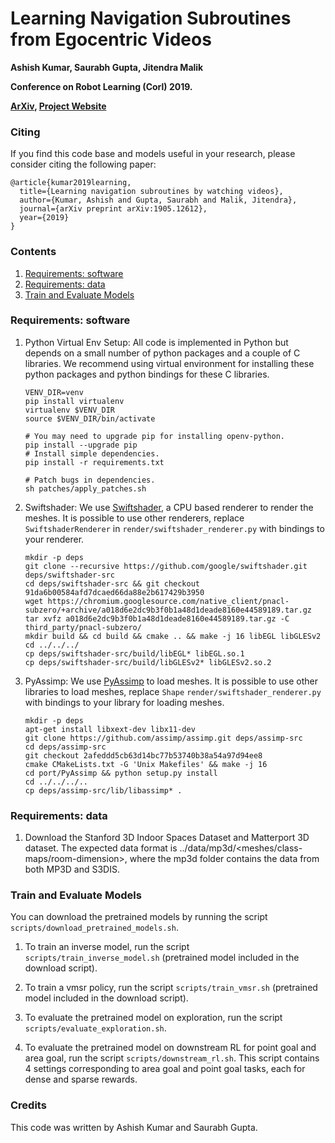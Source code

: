 # Learning Navigation Subroutines from Egocentric Videos
**Ashish Kumar, Saurabh Gupta, Jitendra Malik**

**Conference on Robot Learning (Corl) 2019.**

**[ArXiv](https://arxiv.org/abs/1905.12612), 
[Project Website](https://ashishkumar1993.github.io/subroutines/)**

### Citing
If you find this code base and models useful in your research, please consider
citing the following paper:

```
@article{kumar2019learning,
  title={Learning navigation subroutines by watching videos},
  author={Kumar, Ashish and Gupta, Saurabh and Malik, Jitendra},
  journal={arXiv preprint arXiv:1905.12612},
  year={2019}
}
```
### Contents
1.  [Requirements: software](#requirements-software)
2.  [Requirements: data](#requirements-data)
3.  [Train and Evaluate Models](#train-and-evaluate-models)


### Requirements: software
1.  Python Virtual Env Setup: All code is implemented in Python but depends on a
    small number of python packages and a couple of C libraries. We recommend
    using virtual environment for installing these python packages and python
    bindings for these C libraries.
      ```Shell
      VENV_DIR=venv
      pip install virtualenv
      virtualenv $VENV_DIR
      source $VENV_DIR/bin/activate
      
      # You may need to upgrade pip for installing openv-python.
      pip install --upgrade pip
      # Install simple dependencies.
      pip install -r requirements.txt

      # Patch bugs in dependencies.
      sh patches/apply_patches.sh
      ```

2.  Swiftshader: We use
    [Swiftshader](https://github.com/google/swiftshader.git), a CPU based
    renderer to render the meshes.  It is possible to use other renderers,
    replace `SwiftshaderRenderer` in `render/swiftshader_renderer.py` with
    bindings to your renderer. 
    ```Shell
    mkdir -p deps
    git clone --recursive https://github.com/google/swiftshader.git deps/swiftshader-src
    cd deps/swiftshader-src && git checkout 91da6b00584afd7dcaed66da88e2b617429b3950
    wget https://chromium.googlesource.com/native_client/pnacl-subzero/+archive/a018d6e2dc9b3f0b1a48d1deade8160e44589189.tar.gz
    tar xvfz a018d6e2dc9b3f0b1a48d1deade8160e44589189.tar.gz -C third_party/pnacl-subzero/
    mkdir build && cd build && cmake .. && make -j 16 libEGL libGLESv2
    cd ../../../
    cp deps/swiftshader-src/build/libEGL* libEGL.so.1
    cp deps/swiftshader-src/build/libGLESv2* libGLESv2.so.2
    ```

3.  PyAssimp: We use [PyAssimp](https://github.com/assimp/assimp.git) to load
    meshes.  It is possible to use other libraries to load meshes, replace
    `Shape` `render/swiftshader_renderer.py` with bindings to your library for
    loading meshes. 
    ```Shell
    mkdir -p deps
    apt-get install libxext-dev libx11-dev
    git clone https://github.com/assimp/assimp.git deps/assimp-src
    cd deps/assimp-src
    git checkout 2afeddd5cb63d14bc77b53740b38a54a97d94ee8
    cmake CMakeLists.txt -G 'Unix Makefiles' && make -j 16
    cd port/PyAssimp && python setup.py install
    cd ../../../..
    cp deps/assimp-src/lib/libassimp* .
    ```

### Requirements: data
1.  Download the Stanford 3D Indoor Spaces Dataset and Matterport 3D dataset. 
    The expected data format is ../data/mp3d/<meshes/class-maps/room-dimension>, where the mp3d 
    folder contains the data from both MP3D and S3DIS.

### Train and Evaluate Models
You can download the pretrained models by running the script `scripts/download_pretrained_models.sh`. 

1. To train an inverse model, run the script `scripts/train_inverse_model.sh` (pretrained model included in the download script).

2. To train a vmsr policy, run the script `scripts/train_vmsr.sh` (pretrained model included in the download script). 

3. To evaluate the pretrained model on exploration, run the script `scripts/evaluate_exploration.sh`.

4. To evaluate the pretrained model on downstream RL for point goal and area goal, run the script `scripts/downstream_rl.sh`. This script contains 4 settings corresponding to area goal and point goal tasks, each for dense and sparse rewards.

### Credits
This code was written by Ashish Kumar and Saurabh Gupta.

